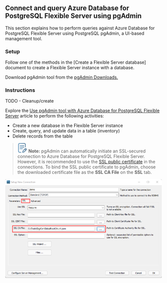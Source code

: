 ## Connect and query Azure Database for PostgreSQL Flexible Server using pgAdmin

This section explains how to perform queries against Azure Database for PostgreSQL Flexible Server using PostgreSQL pgAdmin, a UI-based management tool.

### Setup

Follow one of the methods in the [Create a Flexible Server database] document to create a Flexible Server instance with a database.

Download pgAdmin tool from the [pgAdmin Downloads.](https://www.pgadmin.org/download/)

### Instructions

TODO - Cleanup/create

Explore the [Use pgAdmin tool with Azure Database for PostgreSQL Flexible Server](https://learn.microsoft.com/azure/cosmos-db/postgresql/howto-connect?tabs=pgadmin) article to perform the following activities:

- Create a new database in the Flexible Server instance
- Create, query, and update data in a table (inventory)
- Delete records from the table

>![Note icon](media/note.png "Note") **Note:** pgAdmin can automatically initiate an SSL-secured connection to Azure Database for PostgreSQL Flexible Server. However, it is recommended to use the [SSL public certificate](https://dl.cacerts.digicert.com/DigiCertGlobalRootCA.crt.pem) in the connections. To bind the SSL public certificate to pgAdmin, choose the downloaded certificate file as the **SSL CA File** on the **SSL** tab.

![Add the SSL CA file on the SSL tab of the Setup New Connection dialog box.](./media/new-ssl-connection-with-ca-file.png "Add SSL CA file")
